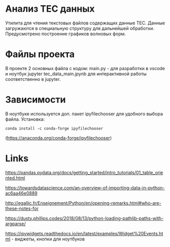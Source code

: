 # Анализ TEC данных

Утилита для чтения текстовых файлов содержащих данные TEC.
Данные загружаются в специальную структуру для дальнейшей обработки.
Предусмотрено построение графиков волновых форм.

# Файлы проекта

В проекте 2 основных файла с кодом: main.py - для разработки в vscode и ноутбук jupyter tec_data_main.jpynb для интерактивной работы соответственно в jupyter.

# Зависимости

В ноутбуке используется доп. пакет ipyfilechooser для удобного выбора файла.
Установка:
```
conda install -c conda-forge ipyfilechooser
```
(https://anaconda.org/conda-forge/ipyfilechooser)

# Links

https://pandas.pydata.org/docs/getting_started/intro_tutorials/01_table_oriented.html

https://towardsdatascience.com/an-overview-of-importing-data-in-python-ac6aa46e0889

http://egallic.fr/Enseignement/Python/en/opening-remarks.html#who-are-these-notes-for

https://dusty.phillips.codes/2018/08/13/python-loading-pathlib-paths-with-argparse/

https://ipywidgets.readthedocs.io/en/latest/examples/Widget%20Events.html  - виджеты, кнопки для ноутбуков